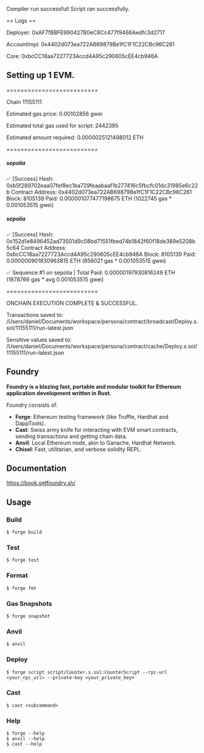 Compiler run successful!
Script ran successfully.

== Logs ==

  Deployer: 0xAF7fBBFE990427B0eC8Cc477f9466Aedfc3d2717

  
  AccountImpl: 0x4402d073ea722AB69879Be1fC1F1C22CBc96C261

  
  Core: 0xbcCC18aa7227723Accd4A95c290605cEE4cb946A

## Setting up 1 EVM.

==========================

Chain 11155111

Estimated gas price: 0.00102856 gwei

Estimated total gas used for script: 2442395

Estimated amount required: 0.0000025121498012 ETH

==========================

##### sepolia
✅  [Success] Hash: 0xb5f289702eaa07fef8ec1ba729feaabaaf1b277416c5fbcfc01dc31985e6c22b
Contract Address: 0x4402d073ea722AB69879Be1fC1F1C22CBc96C261
Block: 8105139
Paid: 0.000001077477198675 ETH (1022745 gas * 0.001053515 gwei)


##### sepolia
✅  [Success] Hash: 0x152d1e8496452ad73501d9c08bd71551fbed74b1842f60f18de389e5208b5c64
Contract Address: 0xbcCC18aa7227723Accd4A95c290605cEE4cb946A
Block: 8105139
Paid: 0.000000901830963815 ETH (856021 gas * 0.001053515 gwei)

✅ Sequence #1 on sepolia | Total Paid: 0.00000197930816249 ETH (1878766 gas * avg 0.001053515 gwei)
                                                                                                                                                                                                             

==========================

ONCHAIN EXECUTION COMPLETE & SUCCESSFUL.

Transactions saved to: /Users/daniel/Documents/workspace/persona/contract/broadcast/Deploy.s.sol/11155111/run-latest.json

Sensitive values saved to: /Users/daniel/Documents/workspace/persona/contract/cache/Deploy.s.sol/11155111/run-latest.json

## Foundry

**Foundry is a blazing fast, portable and modular toolkit for Ethereum application development written in Rust.**

Foundry consists of:

-   **Forge**: Ethereum testing framework (like Truffle, Hardhat and DappTools).
-   **Cast**: Swiss army knife for interacting with EVM smart contracts, sending transactions and getting chain data.
-   **Anvil**: Local Ethereum node, akin to Ganache, Hardhat Network.
-   **Chisel**: Fast, utilitarian, and verbose solidity REPL.

## Documentation

https://book.getfoundry.sh/

## Usage

### Build

```shell
$ forge build
```

### Test

```shell
$ forge test
```

### Format

```shell
$ forge fmt
```

### Gas Snapshots

```shell
$ forge snapshot
```

### Anvil

```shell
$ anvil
```

### Deploy

```shell
$ forge script script/Counter.s.sol:CounterScript --rpc-url <your_rpc_url> --private-key <your_private_key>
```

### Cast

```shell
$ cast <subcommand>
```

### Help

```shell
$ forge --help
$ anvil --help
$ cast --help
```
